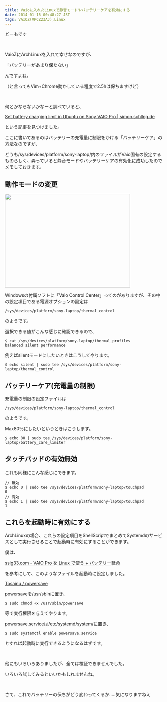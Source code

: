 ```yaml
---
title: Vaioに入れたLinuxで静音モードやバッテリーケアを有効にする
date: 2014-01-15 00:48:27 JST
tags: VAIOZ(VPCZ23AJ),Linux
---
```

どーもです

&nbsp;

VaioZにArchLinuxを入れて幸せなのですが、

<span class="fontsize6">「バッテリーがあまり保たない」</span>

んですよね。

（と言ってもVim+Chrome動かしている程度で2.5hは保ちますけど）

&nbsp;

何とかならないかなーと調べていると、

<a href="http://simon.schllng.de/2013/10/31/battery-care-limit-ubuntu-sony-vaio-pro/?lang=en">Set battery charging limit in Ubuntu on Sony VAIO Pro | simon.schllng.de</a>

という記事を見つけました。

ここに書いてあるのはバッテリーの充電量に制限をかける「バッテリーケア」の方法なのですが、

どうも/sys/devices/platform/sony-laptop/内のファイルがVaio固有の設定するものらしく、弄っていると静音モードやバッテリーケアの有効化に成功したのでメモしておきます。

## 動作モードの変更

<a href="https://picasaweb.google.com/lh/photo/f7VEHQcqDJzuLeT1A_Nj9dMTjNZETYmyPJy0liipFm0?feat=embedwebsite"><img src="https://lh6.googleusercontent.com/-smQYlaCva2I/UtVUmz7NAmI/AAAAAAAAC68/Cpe3iXQnlh4/s400/Untitled.png" height="298" width="400" /></a>

Windowsの付属ソフトに「Vaio Control Center」ってのがありますが、その中の設定項目である電源オプションの設定は

```
/sys/devices/platform/sony-laptop/thermal_control
```

のようです。

選択できる値がこんな感じに確認できるので、

```
$ cat /sys/devices/platform/sony-laptop/thermal_profiles
balanced silent performance
```

例えばsilentモードにしたいときはこうしてやります。

```
$ echo silent | sudo tee /sys/devices/platform/sony-laptop/thermal_control
```

## バッテリーケア(充電量の制限)

充電量の制限の設定ファイルは

```
/sys/devices/platform/sony-laptop/thermal_control
```

のようです。

Max80％にしたいというときはこうします。

```
$ echo 80 | sudo tee /sys/devices/platform/sony-laptop/battery_care_limiter
```

## タッチパッドの有効無効

これも同様にこんな感じにできます。

```
// 無効
$ echo 0 | sudo tee /sys/devices/platform/sony-laptop/touchpad 
0
// 有効
$ echo 1 | sudo tee /sys/devices/platform/sony-laptop/touchpad
1
```

## これらを起動時に有効にする

ArchLinuxの場合、これらの設定項目をShellScriptでまとめてSystemdのサービスとして実行させることで起動時に有効にすることができます。

僕は、

<a href="http://ssig33.com/text/VAIO%20Pro%20%E3%82%92%20Linux%20%E3%81%A7">ssig33.com - VAIO Pro を Linux で使う + バッテリー延命</a>

を参考にして、このようなファイルを起動時に設定しました。

<a href="https://gist.github.com/Tosainu/8419179">Tosainu / powersave</a>

powersaveを/usr/sbinに置き、

```
$ sudo chmod +x /usr/sbin/powersave
```

等で実行権限を与えてやります。

powersave.serviceは/etc/systemd/system/に置き、

```
$ sudo systemctl enable powersave.service
```

とすれば起動時に実行できるようになるはずです。

&nbsp;

他にもいろいろありましたが、全ては検証できませんでした。

いろいろ試してみるといいかもしれませんね。

&nbsp;

さて、これでバッテリーの保ちがどう変わってくるか.....気になりますねえ
